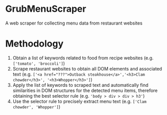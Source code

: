 # GrubMenuScraper
A web scraper for collecting menu data from restaurant websites 

# Methodology

1. Obtain a list of keywords related to food from recipe websites (e.g. `['tomato', 'broccoli']`)
2. Scrape restaurant websites to obtain all DOM elements and associated text (e.g. `['<a href="???">Outback steakhouse</a>','<h3>Clam chowder</h3>', '<h3>Whopper</h3>']`)
3. Apply the list of keywords to scraped text and automatically find similarities in DOM structures for the detected menu items, therefore obtaining the best selector rule (e.g. `'body > div > div > h3'`)
4. Use the selector rule to precisely extract menu text (e.g. `['Clam chowder', 'Whopper']`)
